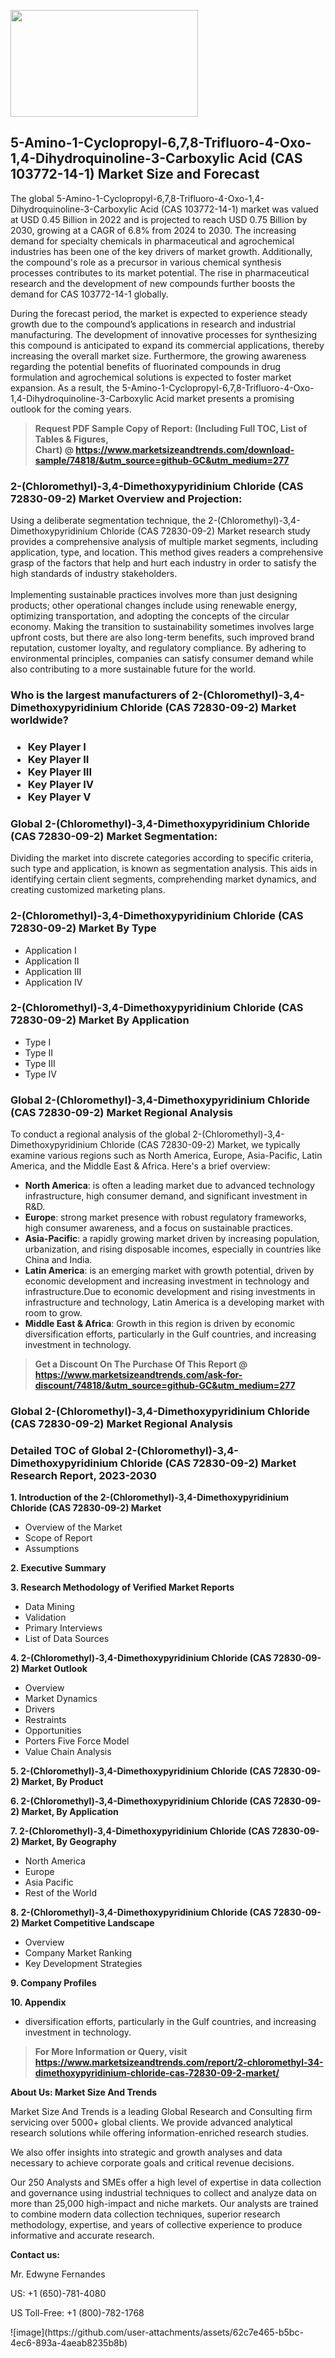 <p><img class="alignnone size-medium wp-image-20088" src="https://ffe5etoiles.com/wp-content/uploads/2024/12/MST1-300x171.png" alt="" width="300" height="171" /></p><h2>5-Amino-1-Cyclopropyl-6,7,8-Trifluoro-4-Oxo-1,4-Dihydroquinoline-3-Carboxylic Acid (CAS 103772-14-1) Market Size and Forecast</h2><p>The global 5-Amino-1-Cyclopropyl-6,7,8-Trifluoro-4-Oxo-1,4-Dihydroquinoline-3-Carboxylic Acid (CAS 103772-14-1) market was valued at USD 0.45 Billion in 2022 and is projected to reach USD 0.75 Billion by 2030, growing at a CAGR of 6.8% from 2024 to 2030. The increasing demand for specialty chemicals in pharmaceutical and agrochemical industries has been one of the key drivers of market growth. Additionally, the compound's role as a precursor in various chemical synthesis processes contributes to its market potential. The rise in pharmaceutical research and the development of new compounds further boosts the demand for CAS 103772-14-1 globally.</p><p>During the forecast period, the market is expected to experience steady growth due to the compound’s applications in research and industrial manufacturing. The development of innovative processes for synthesizing this compound is anticipated to expand its commercial applications, thereby increasing the overall market size. Furthermore, the growing awareness regarding the potential benefits of fluorinated compounds in drug formulation and agrochemical solutions is expected to foster market expansion. As a result, the 5-Amino-1-Cyclopropyl-6,7,8-Trifluoro-4-Oxo-1,4-Dihydroquinoline-3-Carboxylic Acid market presents a promising outlook for the coming years.</p></p><blockquote id="" class=""><strong>Request PDF Sample Copy of Report: (Including Full TOC, List of Tables &amp; Figures, Chart)&nbsp;@&nbsp;<strong><a href="https://www.marketsizeandtrends.com/download-sample/74818/&utm_source=github-GC&utm_medium=277" target="_blank">https://www.marketsizeandtrends.com/download-sample/74818/&utm_source=github-GC&utm_medium=277</a></strong></strong></blockquote><h3 id="" class="">2-(Chloromethyl)-3,4-Dimethoxypyridinium Chloride (CAS 72830-09-2) Market&nbsp;Overview and Projection:</h3><p id="" class="">Using a deliberate segmentation technique, the 2-(Chloromethyl)-3,4-Dimethoxypyridinium Chloride (CAS 72830-09-2) Market research study provides a comprehensive analysis of multiple market segments, including application, type, and location. This method gives readers a comprehensive grasp of the factors that help and hurt each industry in order to satisfy the high standards of industry stakeholders. <br /> <br />Implementing sustainable practices involves more than just designing products; other operational changes include using renewable energy, optimizing transportation, and adopting the concepts of the circular economy. Making the transition to sustainability sometimes involves large upfront costs, but there are also long-term benefits, such improved brand reputation, customer loyalty, and regulatory compliance. By adhering to environmental principles, companies can satisfy consumer demand while also contributing to a more sustainable future for the world.</p><h3 id="" class="">Who is the largest manufacturers of&nbsp;2-(Chloromethyl)-3,4-Dimethoxypyridinium Chloride (CAS 72830-09-2) Market worldwide?</h3><h3 class=""><p><ul><li>Key Player I </li><li> Key Player II </li><li> Key Player III </li><li> Key Player IV </li><li> Key Player V</li></ul></p></h3><h3 id="" class="">Global&nbsp;2-(Chloromethyl)-3,4-Dimethoxypyridinium Chloride (CAS 72830-09-2) Market Segmentation:</h3><p id="" class="">Dividing the market into discrete categories according to specific criteria, such type and application, is known as segmentation analysis. This aids in identifying certain client segments, comprehending market dynamics, and creating customized marketing plans.</p><h3 id="" class="">2-(Chloromethyl)-3,4-Dimethoxypyridinium Chloride (CAS 72830-09-2) Market&nbsp;By Type</h3><p><p><ul><li>Application I</li><li> Application II</li><li> Application III</li><li> Application IV</p></li></ul></p></p><h3 id="" class="">2-(Chloromethyl)-3,4-Dimethoxypyridinium Chloride (CAS 72830-09-2) Market&nbsp;By Application</h3><p class=""><p><ul><li>Type I</li><li> Type II</li><li> Type III</li><li> Type IV</li></ul></p></p><h3 id="" class="">Global 2-(Chloromethyl)-3,4-Dimethoxypyridinium Chloride (CAS 72830-09-2) Market Regional Analysis</h3><p id="" class="">To conduct a regional analysis of the global 2-(Chloromethyl)-3,4-Dimethoxypyridinium Chloride (CAS 72830-09-2) Market, we typically examine various regions such as North America, Europe, Asia-Pacific, Latin America, and the Middle East &amp; Africa. Here's a brief overview:</p><ul><li><strong>North America</strong>: is often a leading market due to advanced technology infrastructure, high consumer demand, and significant investment in R&amp;D.</li><li><strong>Europe</strong>: strong market presence with robust regulatory frameworks, high consumer awareness, and a focus on sustainable practices.</li><li><strong>Asia-Pacific</strong>: a rapidly growing market driven by increasing population, urbanization, and rising disposable incomes, especially in countries like China and India.</li><li><strong>Latin America</strong>: is an emerging market with growth potential, driven by economic development and increasing investment in technology and infrastructure.Due to economic development and rising investments in infrastructure and technology, Latin America is a developing market with room to grow.</li><li><strong>Middle East &amp; Africa</strong>: Growth in this region is driven by economic diversification efforts, particularly in the Gulf countries, and increasing investment in technology.</li></ul><blockquote id="" class=""><strong>Get a Discount On The Purchase Of This Report @ <strong><a href="https://www.marketsizeandtrends.com/ask-for-discount/74818/&utm_source=github-GC&utm_medium=277" target="_blank">https://www.marketsizeandtrends.com/ask-for-discount/74818/&utm_source=github-GC&utm_medium=277</a></strong></strong></blockquote><h3 id="" class="">Global 2-(Chloromethyl)-3,4-Dimethoxypyridinium Chloride (CAS 72830-09-2) Market Regional Analysis</h3><h3 id="" class="">Detailed TOC of Global 2-(Chloromethyl)-3,4-Dimethoxypyridinium Chloride (CAS 72830-09-2) Market Research Report, 2023-2030</h3><p id="" class=""><strong>1. Introduction of the 2-(Chloromethyl)-3,4-Dimethoxypyridinium Chloride (CAS 72830-09-2) Market</strong></p><ul><li>Overview of the Market</li><li>Scope of Report</li><li>Assumptions</li></ul><p id="" class=""><strong>2. Executive Summary</strong></p><p id="" class=""><strong>3. Research Methodology of Verified Market Reports</strong></p><ul><li>Data Mining</li><li>Validation</li><li>Primary Interviews</li><li>List of Data Sources</li></ul><p id="" class=""><strong>4. 2-(Chloromethyl)-3,4-Dimethoxypyridinium Chloride (CAS 72830-09-2) Market Outlook</strong></p><ul><li>Overview</li><li>Market Dynamics</li><li>Drivers</li><li>Restraints</li><li>Opportunities</li><li>Porters Five Force Model</li><li>Value Chain Analysis</li></ul><p id="" class=""><strong>5. 2-(Chloromethyl)-3,4-Dimethoxypyridinium Chloride (CAS 72830-09-2) Market, By Product</strong></p><p id="" class=""><strong>6. 2-(Chloromethyl)-3,4-Dimethoxypyridinium Chloride (CAS 72830-09-2) Market, By Application</strong></p><p id="" class=""><strong>7. 2-(Chloromethyl)-3,4-Dimethoxypyridinium Chloride (CAS 72830-09-2) Market, By Geography</strong></p><ul><li>North America</li><li>Europe</li><li>Asia Pacific</li><li>Rest of the World</li></ul><p id="" class=""><strong>8. 2-(Chloromethyl)-3,4-Dimethoxypyridinium Chloride (CAS 72830-09-2) Market Competitive Landscape</strong></p><ul><li>Overview</li><li>Company Market Ranking</li><li>Key Development Strategies</li></ul><p id="" class=""><strong>9. Company Profiles</strong></p><p id="" class=""><strong>10. Appendix</strong></p><ul><li>diversification efforts, particularly in the Gulf countries, and increasing investment in technology.</li></ul><blockquote id="" class=""><strong>For More Information or Query, visit <strong><strong><a href="https://www.marketsizeandtrends.com/report/2-chloromethyl-34-dimethoxypyridinium-chloride-cas-72830-09-2-market/" target="_blank">https://www.marketsizeandtrends.com/report/2-chloromethyl-34-dimethoxypyridinium-chloride-cas-72830-09-2-market/</a></strong></strong></strong></blockquote><p id="" class=""><strong>About Us: Market Size And Trends</strong></p><p id="" class="">Market Size And Trends is a leading Global Research and Consulting firm servicing over 5000+ global clients. We provide advanced analytical research solutions while offering information-enriched research studies.</p><p id="" class="">We also offer insights into strategic and growth analyses and data necessary to achieve corporate goals and critical revenue decisions.</p><p id="" class="">Our 250 Analysts and SMEs offer a high level of expertise in data collection and governance using industrial techniques to collect and analyze data on more than 25,000 high-impact and niche markets. Our analysts are trained to combine modern data collection techniques, superior research methodology, expertise, and years of collective experience to produce informative and accurate research.</p><p id="" class=""><strong>Contact us:</strong></p><p id="" class="">Mr. Edwyne Fernandes</p><p id="" class="">US: +1 (650)-781-4080</p><p id="" class="">US Toll-Free: +1 (800)-782-1768</p>
![image](https://github.com/user-attachments/assets/62c7e465-b5bc-4ec6-893a-4aeab8235b8b)
